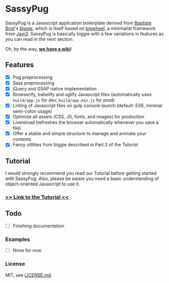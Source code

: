 # SassyPug

SassyPug is a Javascript application boilerplate derived from [Baptiste Briel](https://github.com/baptistebriel/)'s [biggie](https://github.com/baptistebriel/biggie), which is itself based on [bigwheel](https://github.com/bigwheel-framework), a minimalist framework from [Jam3](http://www.jam3.com/). SassyPug is basically biggie with a few variations in features as you can read in the next section.

Oh, by the way, [**we have a wiki**](https://github.com/mbusson/SassyPug/wiki)!

## Features

- [x] Pug preprocessing
- [x] Sass preprocessing
- [x] jQuery and GSAP native implementation
- [x] Browserify, babelify and uglify Javascript files (automatically uses `build/app.js` for dev, `build/app.min.js` for prod)
- [x] Linting of Javascript files on gulp console launch (default: ES6, minimal semi-colon usage)
- [x] Optimize all assets (CSS, JS, fonts, and images) for production
- [x] Livereload (refreshes the browser automatically whenever you save a file)
- [x] Offer a stable and simple structure to manage and animate your contents
- [x] Fancy utilities from biggie described in Part.3 of the Tutorial

## Tutorial

I would strongly recommend you read our Tutorial before getting started with SassyPug.
Also, please be aware you need a basic understanding of object-oriented Javascript to use it.

### [>> Link to the Tutorial <<](https://github.com/mbusson/SassyPug/wiki/Tutorial)

## Todo

- [ ] Finishing documentation

### Examples

- [ ] None for now

### License

MIT, see [LICENSE.md]().
